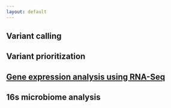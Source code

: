 ```yaml
---
layout: default
---
```


## Variant calling

## Variant prioritization

## [Gene expression analysis using RNA-Seq](./RNA-Seq.html)

## 16s microbiome analysis
